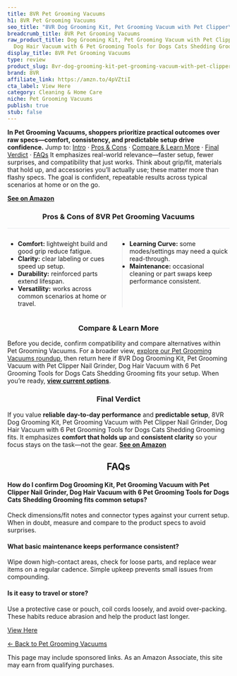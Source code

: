 ```yaml
---
title: 8VR Pet Grooming Vacuums
h1: 8VR Pet Grooming Vacuums
seo_title: "8VR Dog Grooming Kit, Pet Grooming Vacuum with Pet Clipper\u2026"
breadcrumb_title: 8VR Pet Grooming Vacuums
raw_product_title: Dog Grooming Kit, Pet Grooming Vacuum with Pet Clipper Nail Grinder,
  Dog Hair Vacuum with 6 Pet Grooming Tools for Dogs Cats Shedding Grooming
display_title: 8VR Pet Grooming Vacuums
type: review
product_slug: 8vr-dog-grooming-kit-pet-grooming-vacuum-with-pet-clipper-nail-grinder-04cc68e8
brand: 8VR
affiliate_link: https://amzn.to/4pVZtiI
cta_label: View Here
category: Cleaning & Home Care
niche: Pet Grooming Vacuums
publish: true
stub: false
---
```


<div id="intro" class="full-width"><p><strong>In Pet Grooming Vacuums, shoppers prioritize practical outcomes over raw specs&mdash;comfort, consistency, and predictable setup drive confidence.</strong> Jump to: <a href="#intro">Intro</a> · <a href="#pros-cons">Pros &amp; Cons</a> · <a href="#compare-more">Compare &amp; Learn More</a> · <a href="#verdict">Final Verdict</a> · <a href="#faqs">FAQs</a> It emphasizes real-world relevance&mdash;faster setup, fewer surprises, and compatibility that just works. Think about grip/fit, materials that hold up, and accessories you’ll actually use; these matter more than flashy specs. The goal is confident, repeatable results across typical scenarios at home or on the go.</p><p><a href="https://amzn.to/4pVZtiI" rel="nofollow sponsored noopener" target="_blank"><strong>See on Amazon</strong></a></p></div>
<h3 id="pros-cons" style="text-align:center;">Pros &amp; Cons of 8VR Pet Grooming Vacuums</h3>
<div class="pc-grid" style="display:grid;grid-template-columns:1fr 1fr;gap:16px;border-top:1px solid #e5e7eb;padding-top:12px;">
  <ul>
    <li><strong>Comfort:</strong> lightweight build and good grip reduce fatigue.</li>
    <li><strong>Clarity:</strong> clear labeling or cues speed up setup.</li>
    <li><strong>Durability:</strong> reinforced parts extend lifespan.</li>
    <li><strong>Versatility:</strong> works across common scenarios at home or travel.</li>
  </ul>
  <ul style="border-left:1px solid #e5e7eb;padding-left:16px;">
    <li><strong>Learning Curve:</strong> some modes/settings may need a quick read-through.</li>
    <li><strong>Maintenance:</strong> occasional cleaning or part swaps keep performance consistent.</li>
  </ul>
</div>


<h3 id="compare-more" style="text-align:center;">Compare &amp; Learn More</h3>
<p>Before you decide, confirm compatibility and compare alternatives within Pet Grooming Vacuums. For a broader view, <a href="#">explore our Pet Grooming Vacuums roundup</a>, then return here if 8VR Dog Grooming Kit, Pet Grooming Vacuum with Pet Clipper Nail Grinder, Dog Hair Vacuum with 6 Pet Grooming Tools for Dogs Cats Shedding Grooming fits your setup. When you’re ready, <a href="https://amzn.to/4pVZtiI" rel="nofollow sponsored noopener" target="_blank"><strong>view current options</strong></a>.</p>

<h3 id="verdict" style="text-align:center;">Final Verdict</h3>
<p>If you value <strong>reliable day-to-day performance</strong> and <strong>predictable setup</strong>, 8VR Dog Grooming Kit, Pet Grooming Vacuum with Pet Clipper Nail Grinder, Dog Hair Vacuum with 6 Pet Grooming Tools for Dogs Cats Shedding Grooming fits. It emphasizes <strong>comfort that holds up</strong> and <strong>consistent clarity</strong> so your focus stays on the task&mdash;not the gear. <a href="https://amzn.to/4pVZtiI" rel="nofollow sponsored noopener" target="_blank"><strong>See on Amazon</strong></a></p>

<h2 id="faqs" style="text-align:center;">FAQs</h2>
<h4><strong>How do I confirm Dog Grooming Kit, Pet Grooming Vacuum with Pet Clipper Nail Grinder, Dog Hair Vacuum with 6 Pet Grooming Tools for Dogs Cats Shedding Grooming fits common setups?</strong></h4>
<p>Check dimensions/fit notes and connector types against your current setup. When in doubt, measure and compare to the product specs to avoid surprises.</p>
<h4><strong>What basic maintenance keeps performance consistent?</strong></h4>
<p>Wipe down high-contact areas, check for loose parts, and replace wear items on a regular cadence. Simple upkeep prevents small issues from compounding.</p>
<h4><strong>Is it easy to travel or store?</strong></h4>
<p>Use a protective case or pouch, coil cords loosely, and avoid over-packing. These habits reduce abrasion and help the product last longer.</p>

<p><a class="btn" href="https://amzn.to/4pVZtiI" target="_blank" rel="nofollow sponsored noopener">View Here</a></p>
<p><a href="/roundups/cleaning-home-care/pet-grooming-vacuums/">← Back to Pet Grooming Vacuums</a></p>
<aside class="disclosure">This page may include sponsored links. As an Amazon Associate, this site may earn from qualifying purchases.</aside>
